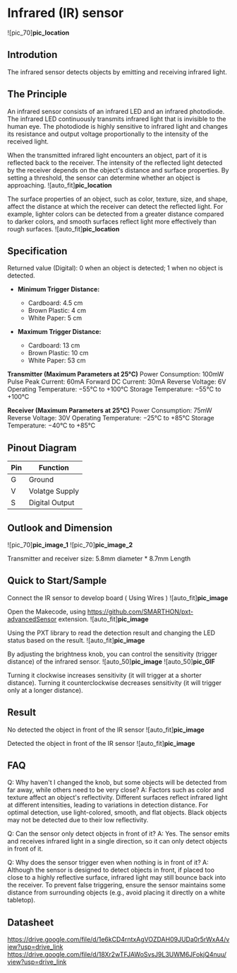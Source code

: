 # Infrared (IR) sensor
![pic_70]__pic_location__

## Introdution 
The infrared sensor detects objects by emitting and receiving infrared light.
<P>


## The Principle
An infrared sensor consists of an infrared LED and an infrared photodiode. The infrared LED continuously transmits infrared light that is invisible to the human eye. The photodiode is highly sensitive to infrared light and changes its resistance and output voltage proportionally to the intensity of the received light.

When the transmitted infrared light encounters an object, part of it is reflected back to the receiver. The intensity of the reflected light detected by the receiver depends on the object's distance and surface properties. By setting a threshold, the sensor can determine whether an object is approaching.
![auto_fit]__pic_location__


The surface properties of an object, such as color, texture, size, and shape, affect the distance at which the receiver can detect the reflected light. For example, lighter colors can be detected from a greater distance compared to darker colors, and smooth surfaces reflect light more effectively than rough surfaces.
![auto_fit]__pic_location__

## Specification
Returned value (Digital): 0 when an object is detected; 1 when no object is detected. 
* **Minimum Trigger Distance:**
    - Cardboard: 4.5 cm
    - Brown Plastic: 4 cm
    - White Paper: 5 cm

* **Maximum Trigger Distance:**
    - Cardboard: 13 cm
    - Brown Plastic: 10 cm
    - White Paper: 53 cm

**Transmitter (Maximum Parameters at 25°C)**
Power Consumption: 100mW
Pulse Peak Current: 60mA
Forward DC Current: 30mA
Reverse Voltage: 6V
Operating Temperature: −55°C to +100°C
Storage Temperature: −55°C to +100°C

**Receiver (Maximum Parameters at 25°C)**
Power Consumption: 75mW
Reverse Voltage: 30V
Operating Temperature: −25°C to +85°C
Storage Temperature: −40°C to +85°C


## Pinout Diagram

|Pin|Function|
|--|--|
|G|Ground|
|V|Volatge Supply|
|S|Digital Output|


## Outlook and Dimension
![pic_70]__pic_image_1__
![pic_70]__pic_image_2__

Transmitter and receiver size: 5.8mm diameter * 8.7mm Length 


## Quick to Start/Sample
Connect the IR sensor to develop board ( Using Wires )
![auto_fit]__pic_image__

Open the Makecode, using https://github.com/SMARTHON/pxt-advancedSensor extension.
![auto_fit]__pic_image__

Using the PXT library to read the detection result and changing the LED status based on the result.
![auto_fit]__pic_image__

By adjusting the brightness knob, you can control the sensitivity (trigger distance) of the infrared sensor.
![auto_50]__pic_image__
![auto_50]__pic_GIF__

Turning it clockwise increases sensitivity (it will trigger at a shorter distance).
Turning it counterclockwise decreases sensitivity (it will trigger only at a longer distance).


## Result
No detected the object in front of the IR sensor 
![auto_fit]__pic_image__




Detected the object in front of the IR sensor 
![auto_fit]__pic_image__


## FAQ
Q: Why haven't I changed the knob,  but some objects will be detected from far away, while others need to be very close?
A: Factors such as color and texture affect an object's reflectivity. Different surfaces reflect infrared light at different intensities, leading to variations in detection distance. For optimal detection, use light-colored, smooth, and flat objects. Black objects may not be detected due to their low reflectivity.

Q: Can the sensor only detect objects in front of it?
A: Yes. The sensor emits and receives infrared light in a single direction, so it can only detect objects in front of it.

Q: Why does the sensor trigger even when nothing is in front of it?
A: Although the sensor is designed to detect objects in front, if placed too close to a highly reflective surface, infrared light may still bounce back into the receiver. To prevent false triggering, ensure the sensor maintains some distance from surrounding objects (e.g., avoid placing it directly on a white tabletop).

## Datasheet
https://drive.google.com/file/d/1e6kCD4rntxAgVOZDAH09JUDa0r5rWxA4/view?usp=drive_link
https://drive.google.com/file/d/18Xr2wTFJAWoSvsJ9L3UWM6JFokjQ4nuu/view?usp=drive_link
